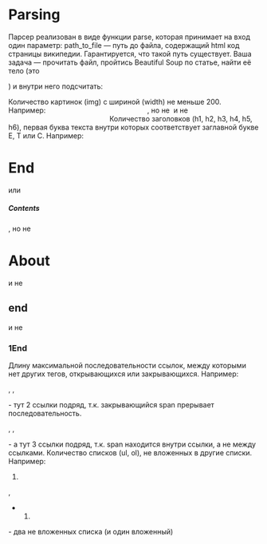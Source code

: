 # Parsing
Парсер реализован в виде функции parse, которая принимает на вход один параметр: path_to_file — путь до файла, содержащий html код страницы википедии. Гарантируется, что такой путь существует. Ваша задача — прочитать файл, пройтись Beautiful Soup по статье, найти её тело (это <div id="bodyContent">) и внутри него подсчитать:

Количество картинок (img) с шириной (width) не меньше 200. Например: <img width="200">, но не <img> и не <img width="199">
Количество заголовков (h1, h2, h3, h4, h5, h6), первая буква текста внутри которых соответствует заглавной букве E, T или C. Например: <h1>End</h1> или <h5><span>Contents</span></h5>, но не <h1>About</h1> и не <h2>end</h2> и не <h3><span>1</span><span>End</span></h3>
Длину максимальной последовательности ссылок, между которыми нет других тегов, открывающихся или закрывающихся. Например: <p><span><a></a></span>, <a></a>, <a></a></p> - тут 2 ссылки подряд, т.к. закрывающийся span прерывает последовательность. <p><a><span></span></a>, <a></a>, <a></a></p> - а тут 3 ссылки подряд, т.к. span находится внутри ссылки, а не между ссылками.
Количество списков (ul, ol), не вложенных в другие списки. Например: <ol><li></li></ol>, <ul><li><ol><li></li></ol></li></ul> - два не вложенных списка (и один вложенный)